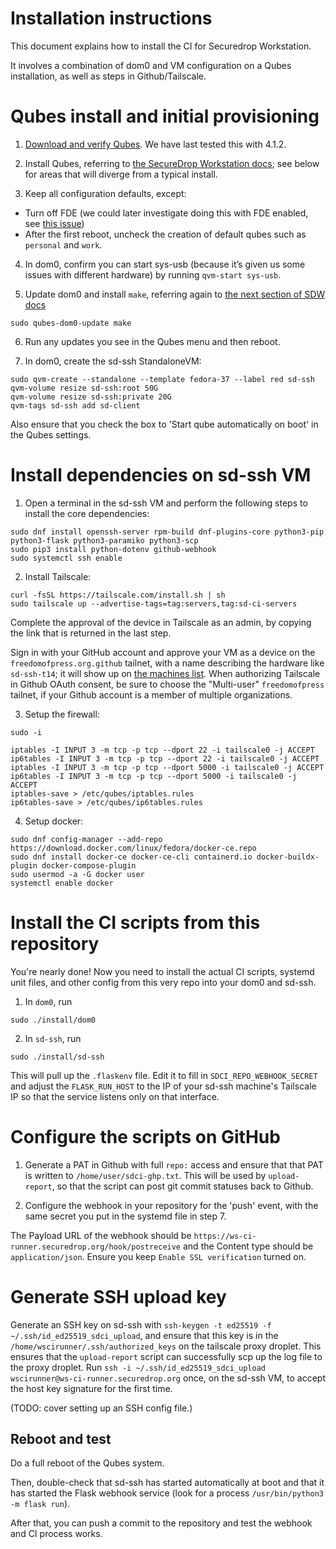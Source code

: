 # Installation instructions

This document explains how to install the CI for Securedrop Workstation.

It involves a combination of dom0 and VM configuration on a Qubes installation, as well as steps in
Github/Tailscale.

# Qubes install and initial provisioning

1. [Download and verify Qubes](https://workstation.securedrop.org/en/stable/admin/install.html#download-and-verify-qubes-os). We have last tested this with 4.1.2.

2. Install Qubes, referring to
   [the SecureDrop Workstation docs](https://workstation.securedrop.org/en/stable/admin/install.html#install-qubes-os-estimated-wait-time-30-45-minutes);
   see below for areas that will diverge from a typical install.

3. Keep all configuration defaults, except:

- Turn off FDE (we could later investigate doing this with FDE enabled, see
  [this issue](https://github.com/freedomofpress/securedrop/issues/816))
- After the first reboot, uncheck the creation of default qubes such as
  `personal` and `work`.

4. In dom0, confirm you can start sys-usb (because it’s given us some issues with different
hardware) by running `qvm-start sys-usb`.

5. Update dom0 and install `make`, referring again to
[the next section of SDW docs](https://workstation.securedrop.org/en/stable/admin/install.html#apply-dom0-updates-estimated-wait-time-15-30-minutes)

```
sudo qubes-dom0-update make
```

6. Run any updates you see in the Qubes menu and then reboot.

7. In dom0, create the sd-ssh StandaloneVM:

```
sudo qvm-create --standalone --template fedora-37 --label red sd-ssh
qvm-volume resize sd-ssh:root 50G
qvm-volume resize sd-ssh:private 20G
qvm-tags sd-ssh add sd-client
```

Also ensure that you check the box to 'Start qube automatically on boot' in the Qubes settings.

# Install dependencies on sd-ssh VM

1. Open a terminal in the sd-ssh VM and perform the following steps to install the core dependencies:

```
sudo dnf install openssh-server rpm-build dnf-plugins-core python3-pip python3-flask python3-paramiko python3-scp
sudo pip3 install python-dotenv github-webhook
sudo systemctl ssh enable
```

2. Install Tailscale:

```
curl -fsSL https://tailscale.com/install.sh | sh
sudo tailscale up --advertise-tags=tag:servers,tag:sd-ci-servers
```

Complete the approval of the device in Tailscale as an admin, by copying
the link that is returned in the last step.

Sign in with your GitHub account and approve your VM as a device on the
`freedomofpress.org.github` tailnet, with a name describing the
hardware like `sd-ssh-t14`; it will show up on [the machines
list](https://login.tailscale.com/admin/machines). When authorizing
Tailscale in Github OAuth consent, be sure to choose the "Multi-user"
`freedomofpress` tailnet, if your Github account is a member of
multiple organizations.

3. Setup the firewall:

```
sudo -i

iptables -I INPUT 3 -m tcp -p tcp --dport 22 -i tailscale0 -j ACCEPT
ip6tables -I INPUT 3 -m tcp -p tcp --dport 22 -i tailscale0 -j ACCEPT
iptables -I INPUT 3 -m tcp -p tcp --dport 5000 -i tailscale0 -j ACCEPT
ip6tables -I INPUT 3 -m tcp -p tcp --dport 5000 -i tailscale0 -j ACCEPT
iptables-save > /etc/qubes/iptables.rules
ip6tables-save > /etc/qubes/ip6tables.rules
```

4. Setup docker:

```
sudo dnf config-manager --add-repo https://download.docker.com/linux/fedora/docker-ce.repo
sudo dnf install docker-ce docker-ce-cli containerd.io docker-buildx-plugin docker-compose-plugin
sudo usermod -a -G docker user
systemctl enable docker
```

# Install the CI scripts from this repository

You're nearly done! Now you need to install the actual CI scripts, systemd unit files, and other
config from this very repo into your dom0 and sd-ssh.

1. In `dom0`, run

```
sudo ./install/dom0
```

2. In `sd-ssh`, run

```
sudo ./install/sd-ssh
```

This will pull up the `.flaskenv` file. Edit it to fill in `SDCI_REPO_WEBHOOK_SECRET` and adjust the
`FLASK_RUN_HOST` to the IP of your sd-ssh machine's Tailscale IP so that the service listens only on
that interface.

# Configure the scripts on GitHub

1. Generate a PAT in Github with full `repo:` access and ensure that that PAT is written to
   `/home/user/sdci-ghp.txt`. This will be used by `upload-report`, so that the script can post git
   commit statuses back to Github.

2. Configure the webhook in your repository for the 'push' event, with the same secret you put in
   the systemd file in step 7.

The Payload URL of the webhook should be `https://ws-ci-runner.securedrop.org/hook/postreceive` and
the Content type should be `application/json`. Ensure you keep `Enable SSL verification` turned on.

# Generate SSH upload key

Generate an SSH key on sd-ssh with `ssh-keygen -t ed25519 -f
~/.ssh/id_ed25519_sdci_upload`, and ensure that this key is in the
`/home/wscirunner/.ssh/authorized_keys` on the tailscale proxy droplet.
This ensures that the `upload-report` script can successfully scp up the
log file to the proxy droplet. Run `ssh -i ~/.ssh/id_ed25519_sdci_upload
wscirunner@ws-ci-runner.securedrop.org` once, on the sd-ssh VM, to
accept the host key signature for the first time.

(TODO: cover setting up an SSH config file.)

## Reboot and test

Do a full reboot of the Qubes system.

Then, double-check that sd-ssh has started automatically at boot and that it has started the Flask
webhook service (look for a process `/usr/bin/python3 -m flask run`).

After that, you can push a commit to the repository and test the webhook and CI process works.
